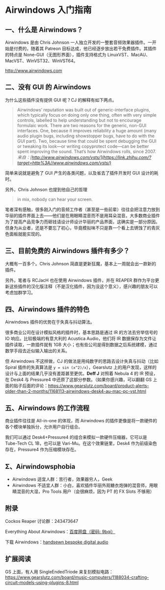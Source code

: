 # Airwindows 入门指南

## 一、什么是 Airwindows？

Airwindows 是由 Chris Johnson 一人独立开发的一整套音频效果器插件。一开始是付费的，随着其 Patreon 目标达成，他已经逐步放出若干免费插件。其插件的特点是 None-GUI（无图形界面），插件支持格式为 LinuxVST、MacAU、MacVST、WinVST32、WinVST64。

http://www.airwindows.com



## 二、没有 GUI 的 Airwindows

为什么这些插件没有提供 GUI 呢？CJ 的解释有如下两点。

> Airwindows’ reputation was built out of generic-interface plugins, which typically focus on doing only one thing, often with very simple controls, labelled to help understanding but not to encourage formulaic work. There are two reasons for the generic, non-GUI interfaces. One, because it improves reliability a huge amount (many audio plugin bugs, including showstopper bugs, have to do with the GUI part). Two, because time that could be spent debugging the GUI or tweaking its look—or writing copyprotect code—can be better spent improving the sound. That’s how Airwindows rolls, since 2007.
> *来自：[http://www.airwindows.com/vsts/](https://link.zhihu.com/?target=http%3A//www.airwindows.com/vsts/)*

简单来说就是避免了 GUI 产生的各类问题，以及省去了插件开发时 GUI 设计的耗时。

另外，Chris Johnson 也提到他自己的哲理

> in mix, nobody can hear your screen.

笔者深有感触，很多刚入门的音频工作者（甚至是一些前辈）往往会把注意力放到华丽的插件界面上去——他们是在用眼睛混音而不是用耳朵混音。大多数商业插件为了提高产品竞争力而砸钱请设计师设计华丽的产品界面，这确实是一部分原因。但身为从业者，还是不要忘了初心，毕竟模拟味不只是靠一个看上去锈蚀了的青灰色面板就能实现的。

## 三、目前免费的 Airwindows 插件有多少？

大概有一百多个。Chris Johnson 简直是更新狂魔，基本上一周就会出一款新的插件。

另外，笔者与 RCJacH 也在使用 Airwindows 插件，并在 REAPER 群作为平台更新这些插件的汉化版注释（不是汉化插件，因为没这个意义），感兴趣的朋友可以考虑加群学习。

## 四、Airwindows 插件的特色

Airwindows 插件的优势在于失真与抖动算法。

很多商业公司在设计模拟风格的插件时，基本思路是通过 IR 的方法去穷举信号的 IO 响应。比较极端的有意大利的 Acustica Audio，他们将 IR 数据保存为文件让插件读取，一款插件就有 1GB 大小；也有些公司是得到数据之后系统建模，通过数学手段去近似输入输出的关系。

但 Airwindows 不这样做，CJ 的做法是用纯数字的思路去设计失真与抖动（比如 Spiral 插件的失真算法是 `y = sin (x^2)/x`），Gearslutz 上的用户发现，这样的设计与上面的结果几乎没有差距甚至更优。**Deff J** 对照着 Nebula 4 的 IR 预设，在 Desk4 与 Pressure4 中还原了这部分参数。（如果你感兴趣，可以翻翻 GS 上面的贴子后面的评论：https://www.gearslutz.com/board/product-alerts-older-than-2-months/1168113-airwindows-desk4-au-mac-pc-vst.html

## 五、Airwindows 的工作流程

商业插件往往是 All-in-one 的体现，而 Airwindows 的插件更像是将一款硬件的各个模块单独拆分，允许用户自行组合。

我们可以通过 Desk4+Pressure4 的组合来模拟一款硬件压缩器，它可以是 Tube-Tech CL 1B，也可以是 Vari-Mu。在这个效果链里，Desk4 作为前级染色存在，Pressure4 作为压缩模块存在。

## Σ、Airwindowsphobia

- Airwindows 适宜人群：苦行者，效果器穷人，Geek
- Airwindows 不适宜人群：小白，喜欢插件华丽外观糖衣炮弹的混音师，用眼睛混音的大湿，Pro Tools 用户（会很麻烦，因为 PT 的 FX Slots 不够用）

## 附录

Cockos Reaper 讨论群：243473647

Everything About Airwindows：[百度网盘（密码: 9bqi）](https://pan.baidu.com/s/1Qtv5TdhnRhxwDC9_iu399g#list/path=%2F)

下载 Airwindows：[handsewn bespoke digital audio](http://www.airwindows.com)

## 扩展阅读

GS 上面，有人用 SingleEndedTriode 来复刻模拟电路：https://www.gearslutz.com/board/music-computers/1188034-crafting-circuit-models-using-plugins-8.html

